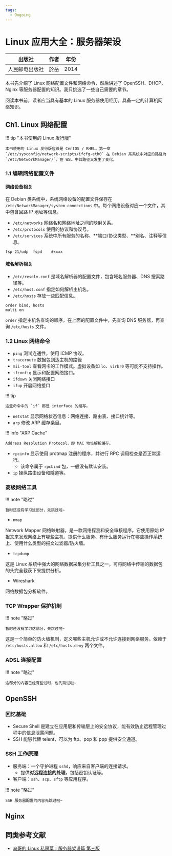 ```yaml
---
tags:
  - Ongoing
---
```


# Linux 应用大全：服务器架设

| 出版社         | 作者 | 年份 |
| -------------- | ---- | ---- |
| 人民邮电出版社 | 於岳 | 2014 |

本书先介绍了 Linux 网络配置文件和网络命令，然后讲述了 OpenSSH、DHCP、Nginx 等服务器配置的知识。我只挑选了一些自己需要的章节。

阅读本书前，读者应当具有基本的 Linux 服务器使用经历，具备一定的计算机网络知识。

## Ch1. Linux 网络配置

<!-- prettier-ignore-start -->
!!! tip "本书使用的 Linux 发行版"
    
    本书使用的 Linux 发行版应该是 CentOS / RHEL。第一章 `/etc/sysconfig/network-scripts/ifcfg-eth0` 在 Debian 系系统中对应的路径为 `/etc/NetworkManager/`。在 WSL 中其路径又发生了变化。
<!-- prettier-ignore-end -->

### 1.1 编辑网络配置文件

#### 网络设备相关

在 Debian 类系统中，系统网络设备的配置文件保存在 `/etc/NetworkManager/system-connections` 中。每个网络设备对应一个文件，其中包含回路 IP 地址等信息。

-   `/etc/networks` 网络名和网络地址之间的映射关系。
-   `/etc/protocols` 使用的协议和协议号。
-   `/etc/services` 系统中所有服务的名称、**端口/协议类型、**别名、注释等信息。

```title="/etc/services"
fsp 21/udp  fspd    #xxxx
```

#### 域名解析相关

-   `/etc/resolv.conf` 是域名解析器的配置文件，包含域名服务器、DNS 搜索路径等。
-   `/etc/host.conf` 指定如何解析主机名。
-   `/etc/hosts` 存放一些匹配信息。

```title="resolv.conf"
order bind, hosts
multi on
```

`order` 指定主机名查询的顺序，在上面的配置文件中，先查询 DNS 服务器，再查询 `/etc/hosts` 文件。

### 1.2 Linux 网络命令

-   `ping` 测试连通性，使用 ICMP 协议。
-   `traceroute` 数据包到达主机的路径
-   `mii-tool` 查看网卡的工作模式。虚拟设备如 `lo`、`virbr0` 等可能不支持操作。
-   `ifconfig` 显示和配置网络接口。
-   `ifdown` 关闭网络接口
-   `ifup` 开启网络接口

<!-- prettier-ignore-start -->
!!! tip
    
    这些命令中的 `if` 都是 interface 的缩写。
<!-- prettier-ignore-end -->

-   `netstat` 显示网络状态信息：网络连接、路由表、接口统计等。
-   `arp` 修改 ARP 缓存条目。

<!-- prettier-ignore-start -->
!!! info "ARP Cache"
    
    Address Resolution Protocol，即 MAC 地址解析缓存。
<!-- prettier-ignore-end -->

-   `rpcinfo` 显示使用 protmap 注册的程序，并进行 RPC 调用检查是否正常运行。
    -   该命令属于 `rpcbind` 包，一般没有默认安装。
-   `ip` 操纵路由设备和隧道等。

### 高级网络工具

<!-- prettier-ignore-start -->
!!! note "略过"
    
    暂时还没有学习这部分，先跳过啦~
<!-- prettier-ignore-end -->

-   `nmap`

Network Mapper 网络映射器，是一款网络探测和安全审核程序。它使用原始 IP 报文来发现网络上有哪些主机、提供什么服务、有什么服务运行在哪些操作系统上、使用什么类型的报文过滤器/防火墙。

-   `tcpdump`

这是 Linux 系统中强大的网络数据采集分析工具之一，可将网络中传输的数据包的头完全截获下来提供分析。

-   Wireshark

网络数据包分析软件。

### TCP Wrapper 保护机制

<!-- prettier-ignore-start -->
!!! note "略过"
    
    暂时还没有学习这部分，先跳过啦~
<!-- prettier-ignore-end -->

这是一个简单的防火墙机制，定义哪些主机允许或不允许连接到网络服务。依赖于 `/etc/hosts.allow` 和 `/etc/hosts.deny` 两个文件。

### ADSL 连接配置

<!-- prettier-ignore-start -->
!!! note "略过"
    
    这部分的内容已经有些过时，也先跳过啦~
<!-- prettier-ignore-end -->

## OpenSSH

### 回忆基础

-   Secure Shell 是建立在应用层和传输层上的安全协议，能有效防止远程管理过程中的信息泄露问题。
-   SSH 能够代替 telent，可以为 ftp、pop 和 ppp 提供安全通道。

### SSH 工作原理

-   服务端：一个守护进程 `sshd`，响应来自客户端的连接请求。
    -   提供**对远程连接的处理**，包括密钥认证等。
-   客户端：`ssh`、`scp`、`sftp` 等应用程序。

<!-- prettier-ignore-start -->
!!! note "略过"
    
    SSH 服务器配置的内容先跳过啦~
<!-- prettier-ignore-end -->

## Nginx



## 同类参考文献

-   [鸟哥的 Linux 私房菜：服务器架设篇 第三版](http://shouce.jb51.net/vbird-linux-server-3/index-2.html)
